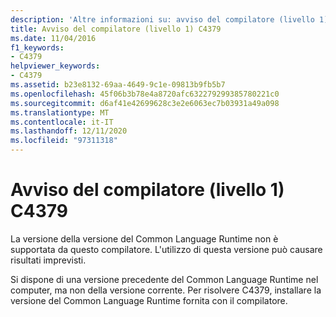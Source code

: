 ```yaml
---
description: 'Altre informazioni su: avviso del compilatore (livello 1) C4379'
title: Avviso del compilatore (livello 1) C4379
ms.date: 11/04/2016
f1_keywords:
- C4379
helpviewer_keywords:
- C4379
ms.assetid: b23e8132-69aa-4649-9c1e-09813b9fb5b7
ms.openlocfilehash: 45f06b3b78e4a8720afc632279299385780221c0
ms.sourcegitcommit: d6af41e42699628c3e2e6063ec7b03931a49a098
ms.translationtype: MT
ms.contentlocale: it-IT
ms.lasthandoff: 12/11/2020
ms.locfileid: "97311318"
---
```

# <a name="compiler-warning-level-1-c4379"></a>Avviso del compilatore (livello 1) C4379

La versione della versione del Common Language Runtime non è supportata da questo compilatore. L'utilizzo di questa versione può causare risultati imprevisti.

Si dispone di una versione precedente del Common Language Runtime nel computer, ma non della versione corrente. Per risolvere C4379, installare la versione del Common Language Runtime fornita con il compilatore.
